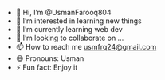 - 👋 Hi, I’m @UsmanFarooq804
- 👀 I’m interested in learning new things
- 🌱 I’m currently learning  web dev
- 💞️ I’m looking to collaborate on ...
- 📫 How to reach me  usmfrq24@gmail.com
- 😄 Pronouns: Usman
- ⚡ Fun fact: Enjoy it

<!---
UsmanFarooq804/UsmanFarooq804 is a ✨ special ✨ repository because its `README.md` (this file) appears on your GitHub profile.
You can click the Preview link to take a look at your changes.
--->
